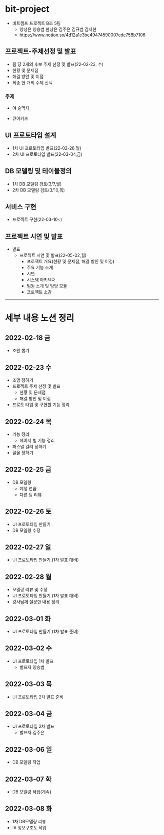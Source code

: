 # bit-project

- 비트캠프 프로젝트 B조 5팀
  - 양성은 양승범 한상은 김주은 김규범 김지현
  - https://www.notion.so/4d12a1e3be49474590007ede758b7106


## 프로젝트-주제선정 및 발표
- 팀 당 2개의 후보 주제 선정 및 발표(22-02-23, 수)
 - 현황 및 문제점
 - 해결 방안 및 이점
- 최종 한 개의 주제 선택

### 주제
- 야 술먹자

- 큐어키즈

## UI 프로토타입 설계
- 1차 UI 프로토타입 발표(22-02-28,월)
- 2차 UI 프로토타입 발표(22-03-04,금)


## DB 모델링 및 테이블정의
- 1차 DB 모델링 검토(3/7,월)
- 2차 DB 모델링 검토(3/10,목)

## 서비스 구현
- 프로젝트 구현(22-03-10~)

## 프로젝트 시연 및 발표
- 발표
  - 프로젝트 시연 및 발표(22-05-02,월)
    - 프로젝트 개요(현황 및 문제점, 해결 방안 및 이점)
    - 주요 기능 소개
    - 시연
    - 시스템 아키텍처
    - 팀원 소개 및 담당 모듈
    - 프로젝트 소감

------------------------------------------------------------------------------------------------

# 세부 내용 노션 정리

## 2022-02-18 금
- 조원 뽑기

## 2022-02-23 수
- 조명 정하기
- 프로젝트 주제 선정 및 발표
  - 현황 및 문제점
  - 해결 방안 및 이점
- 프로토 타입 및 구현할 기능 정리

## 2022-02-24 목
- 기능 정리
  - 페이지 별 기능 정리
- 퍼스널 컬러 정하기
- 글꼴 정하기

## 2022-02-25 금
- DB 모델링
  - 예행 연습
  - 다른 팀 리뷰

## 2022-02-26 토
- UI 프로토타입 만들기
- DB 모델링 수정

## 2022-02-27 일
- UI 프로토타입 만들기 (1차 발표 대비)

## 2022-02-28 월
- 모델링 리뷰 및 수정
- UI 프로토타입 만들기 (1차 발표 대비)
- 강사님께 질문한 내용 정리

## 2022-03-01 화
- UI 프로토타입 만들기 (1차 발표 준비)

## 2022-03-02 수
- UI 프로토타입 1차 발표
  - 발표자 양승범

## 2022-03-03 목
- UI 프로토타입 2차 발표 준비

## 2022-03-04 금
- UI 프로토타입 2차 발표
  - 발표자 김주은

## 2022-03-06 일
- DB 모델링 작업

## 2022-03-07 화
- DB 모델링 작업(계속)

## 2022-03-08 화
- 1차 DB모델링 리뷰
- IA 정보구조도 작업
